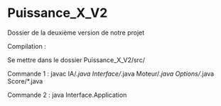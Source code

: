 # Puissance_X_V2

Dossier de la deuxième version de notre projet

Compilation :

Se mettre dans le dossier Puissance_X_V2/src/

Commande 1 : javac IA/*.java Interface/*.java Moteur/*.java Options/*.java Score/*.java

Commande 2 : java Interface.Application
